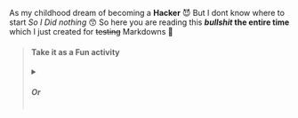 As my childhood dream of becoming a **Hacker** 😈 But I dont know where to start _So I Did nothing_ 😙
So here you are reading this __*bullshit* the entire time__ which I just created for ~~testing~~ Markdowns 🌝 

> <h4>Take it as a Fun activity</h4><details><summary><h5>Or</h5></summary>
>   <h6>Take it Seriously<br> Up to You...<br>No one cares 😏 </h6>
>   </details>  
